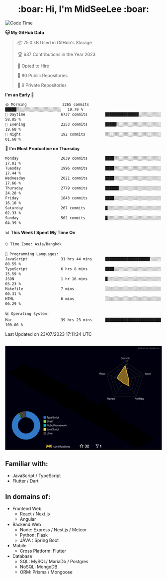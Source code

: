 <h1 align="center"> :boar: Hi, I'm MidSeeLee :boar:</h1>
 
<!--START_SECTION:waka-->
![Code Time](http://img.shields.io/badge/Code%20Time-778%20hrs%2016%20mins-blue)

**🐱 My GitHub Data** 

> 📦 75.0 kB Used in GitHub's Storage 
 > 
> 🏆 637 Contributions in the Year 2023
 > 
> 💼 Opted to Hire
 > 
> 📜 80 Public Repositories 
 > 
> 🔑 9 Private Repositories 
 > 
**I'm an Early 🐤** 

```text
🌞 Morning                2265 commits        █████░░░░░░░░░░░░░░░░░░░░   19.79 % 
🌆 Daytime                6737 commits        ███████████████░░░░░░░░░░   58.85 % 
🌃 Evening                2253 commits        █████░░░░░░░░░░░░░░░░░░░░   19.68 % 
🌙 Night                  192 commits         ░░░░░░░░░░░░░░░░░░░░░░░░░   01.68 % 
```
📅 **I'm Most Productive on Thursday** 

```text
Monday                   2039 commits        ████░░░░░░░░░░░░░░░░░░░░░   17.81 % 
Tuesday                  1996 commits        ████░░░░░░░░░░░░░░░░░░░░░   17.44 % 
Wednesday                2021 commits        ████░░░░░░░░░░░░░░░░░░░░░   17.66 % 
Thursday                 2779 commits        ██████░░░░░░░░░░░░░░░░░░░   24.28 % 
Friday                   1843 commits        ████░░░░░░░░░░░░░░░░░░░░░   16.10 % 
Saturday                 267 commits         █░░░░░░░░░░░░░░░░░░░░░░░░   02.33 % 
Sunday                   502 commits         █░░░░░░░░░░░░░░░░░░░░░░░░   04.39 % 
```


📊 **This Week I Spent My Time On** 

```text
🕑︎ Time Zone: Asia/Bangkok

💬 Programming Languages: 
JavaScript               31 hrs 44 mins      ████████████████████░░░░░   80.55 % 
TypeScript               6 hrs 8 mins        ████░░░░░░░░░░░░░░░░░░░░░   15.59 % 
JSON                     1 hr 16 mins        █░░░░░░░░░░░░░░░░░░░░░░░░   03.23 % 
Makefile                 7 mins              ░░░░░░░░░░░░░░░░░░░░░░░░░   00.31 % 
HTML                     6 mins              ░░░░░░░░░░░░░░░░░░░░░░░░░   00.29 % 

💻 Operating System: 
Mac                      39 hrs 23 mins      █████████████████████████   100.00 % 
```


 Last Updated on 23/07/2023 17:11:24 UTC
<!--END_SECTION:waka-->

##

![](./profile-3d-contrib/profile-night-rainbow.svg)

## Familiar with:
- JavaScript / TypeScript
- Flutter / Dart

## In domains of:
- Frontend Web
  - React / Next.js
  - Angular
- Backend Web
  - Node: Express / Nest.js / Meteor
  - Python: Flask
  - JAVA : Spring Boot
- Mobile
  - Cross Platform: Flutter
- Database
  - SQL: MySQL/ MariaDb / Postgres
  - NoSQL: MongoDB
  - ORM: Prisma / Mongoose
